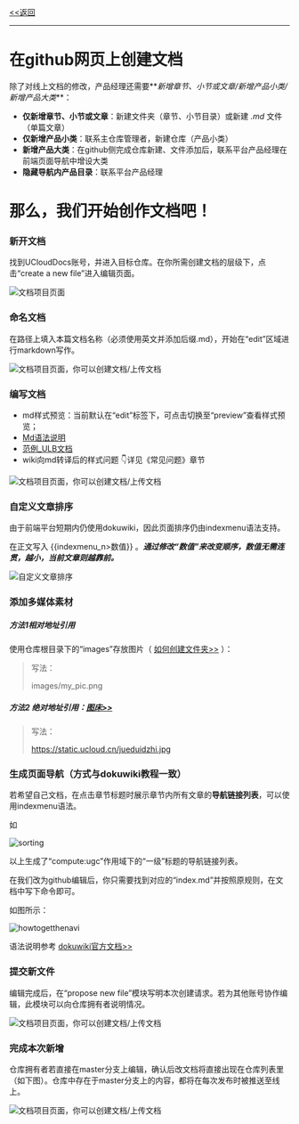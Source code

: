 [<<返回](https://leaishere.github.io/docs)

------

# 在github网页上创建文档

除了对线上文档的修改，产品经理还需要**_新增章节、小节或文章/新增产品小类/新增产品大类_**：

* **仅新增章节、小节或文章**：新建文件夹（章节、小节目录）或新建 _.md_ 文件（单篇文章）
* **仅新增产品小类**：联系主仓库管理者，新建仓库（产品小类）
* **新增产品大类**：在github侧完成仓库新建、文件添加后，联系平台产品经理在前端页面导航中增设大类
* **隐藏导航内产品目录**：联系平台产品经理  



# 那么，我们开始创作文档吧！

### 新开文档

找到UCloudDocs账号，并进入目标仓库。在你所需创建文档的层级下，点击“create a new file”进入编辑页面。

![文档项目页面](img/1.png)





### 命名文档

在路径上填入本篇文档名称（必须使用英文并添加后缀.md），开始在“edit”区域进行markdown写作。

![文档项目页面，你可以创建文档/上传文档](img/edit.png)





### 编写文档

* md样式预览：当前默认在“edit”标签下，可点击切换至“preview”查看样式预览；
* [Md语法说明](https://www.jianshu.com/p/40ba812dd973)
* [范例_ULB文档](https://github.com/UCloudDocs/UCloud-document/tree/master/network/ulb)
* wiki向md转译后的样式问题 👇详见《常见问题》章节

![文档项目页面，你可以创建文档/上传文档](img/howtopreview.gif)



### 自定义文章排序

由于前端平台短期内仍使用dokuwiki，因此页面排序仍由indexmenu语法支持。

在正文写入 {{indexmenu_n>数值}} 。**_通过修改“数值”来改变顺序，数值无需连贯，越小，当前文章则越靠前。_**

![自定义文章排序](img/reorderthefile.png)



### 添加多媒体素材

##### 方法1相对地址引用

使用仓库根目录下的“images”存放图片（ [如何创建文件夹>>](常见问题) ）：

> 写法：
>
> images/my_pic.png

##### 方法2 绝对地址引用：[图床>>](http://docs.ucloudadmin.com/5b10f62667ded1519074449f/edit)

> 写法：
>
>   https://static.ucloud.cn/jueduidzhi.jpg



### 生成页面导航（方式与dokuwiki教程一致）

若希望自己文档，在点击章节标题时展示章节内所有文章的**导航链接列表**，可以使用indexmenu语法。

如

![sorting](img/sorting.png)

以上生成了“compute:ugc”作用域下的“一级”标题的导航链接列表。

在我们改为github编辑后，你只需要找到对应的“index.md”并按照原规则，在文档中写下命令即可。

如图所示：

![howtogetthenavi](img/howtogetthenavi.png)

语法说明参考 [dokuwiki官方文档>>](https://www.dokuwiki.org/plugin:indexmenu)



### 提交新文件

编辑完成后，在“propose new file”模块写明本次创建请求。若为其他账号协作编辑，此模块可以向仓库拥有者说明情况。

![文档项目页面，你可以创建文档/上传文档](img/propose.png)



### 完成本次新增

仓库拥有者若直接在master分支上编辑，确认后改文档将直接出现在仓库列表里（如下图）。仓库中存在于master分支上的内容，都将在每次发布时被推送至线上。

![文档项目页面，你可以创建文档/上传文档](img/addmaster.png)



